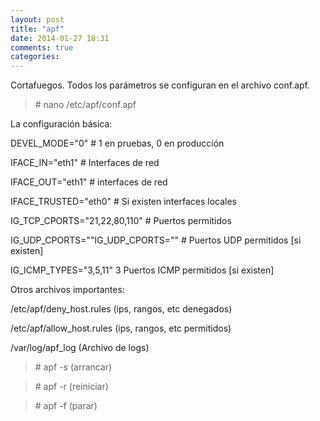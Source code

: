 ```yaml
---
layout: post
title: "apf"
date: 2014-01-27 18:31
comments: true
categories: 
---
```

Cortafuegos. Todos los parámetros se configuran en el archivo conf.apf.

>\# nano /etc/apf/conf.apf

La configuración básica:

DEVEL_MODE="0" # 1 en pruebas, 0 en producción

IFACE_IN="eth1" # Interfaces de red

IFACE_OUT="eth1" # interfaces de red

IFACE_TRUSTED="eth0" # Si existen interfaces locales

IG_TCP_CPORTS="21,22,80,110" # Puertos permitidos

IG_UDP_CPORTS=""IG_UDP_CPORTS="" # Puertos UDP permitidos [si existen]

IG_ICMP_TYPES="3,5,11" 3 Puertos ICMP permitidos [si existen]

Otros archivos importantes:

/etc/apf/deny_host.rules (ips, rangos, etc denegados)

/etc/apf/allow_host.rules (ips, rangos, etc permitidos)

/var/log/apf_log (Archivo de logs)

>\# apf -s (arrancar)

>\# apf -r (reiniciar)

>\# apf -f (parar)

